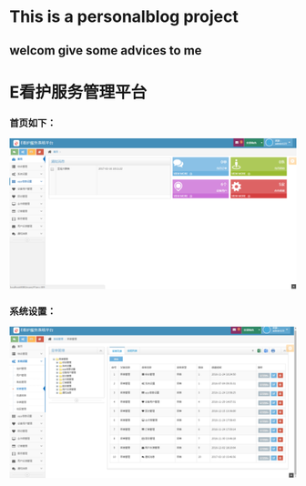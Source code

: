 # This is a personalblog project
## welcom give some advices to me

# E看护服务管理平台

### 首页如下：

![image](https://github.com/SeniorNoobCoder/personalblog/blob/master/images/index.png)

### 系统设置：

![image](https://github.com/SeniorNoobCoder/personalblog/blob/master/images/set.png)

